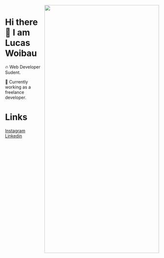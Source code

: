 <img align="right" width="375px" height="812px" src="https://raw.githubusercontent.com/gist/Lucas-Woibau/8f95cd91826c09fca22fa5a6ec20e621/raw/b7b2b5238eac4aa0c3d4925d9c8003b7b0190a23/githubcard.svg"/>
 <h1>Hi there 👋 I am Lucas Woibau</h1>

<p>🔥 Web Developer Sudent.</p>
<p>🔭 Currently working as a freelance developer.</p>

<h1>Links</h1>
<a href="https://www.instagram.com/lucaswoibau7/">Instagram</a></li>
<br>
<a href="https://www.linkedin.com/in/lucas-woibau/">Linkedin</a></li>


<!--
**Lucas-Woibau/Lucas-Woibau** is a ✨ _special_ ✨ repository because its `README.md` (this file) appears on your GitHub profile.

Here are some ideas to get you started:

- 🔭 I’m currently working on ...
- 🌱 I’m currently learning ...
- 👯 I’m looking to collaborate on ...
- 🤔 I’m looking for help with ...
- 💬 Ask me about ...
- 📫 How to reach me: ...
- 😄 Pronouns: ...
- ⚡ Fun fact: ...
-->

